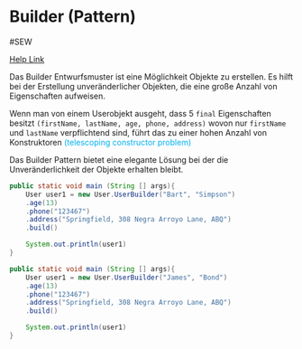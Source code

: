 # Builder (Pattern)
#SEW 

[Help Link](https://howtodoinjava.com/design-patterns/creational/builder-pattern-in-java)

Das Builder Entwurfsmuster ist eine Möglichkeit Objekte zu erstellen. Es hilft bei der Erstellung unveränderlicher Objekten, die eine große Anzahl von Eigenschaften aufweisen.

Wenn man von einem Userobjekt ausgeht, dass 5 `final` Eigenschaften besitzt `(firstName, lastName, age, phone, address)` wovon nur `firstName` und `lastName` verpflichtend sind, führt das zu einer hohen Anzahl von Konstruktoren <span style="color:#00b0f0">(telescoping constructor problem)</span>

Das Builder Pattern bietet eine elegante Lösung bei der die Unveränderlichkeit der Objekte erhalten bleibt.

```java
public static void main (String [] args){
	User user1 = new User.UserBuilder("Bart", "Simpson")
	.age(13)
	.phone("123467")
	.address("Springfield, 308 Negra Arroyo Lane, ABQ")
	.build()

	System.out.println(user1)
}
```

```java
public static void main (String [] args){
	User user1 = new User.UserBuilder("James", "Bond")
	.age(13)
	.phone("123467")
	.address("Springfield, 308 Negra Arroyo Lane, ABQ")
	.build()

	System.out.println(user1)
}
```